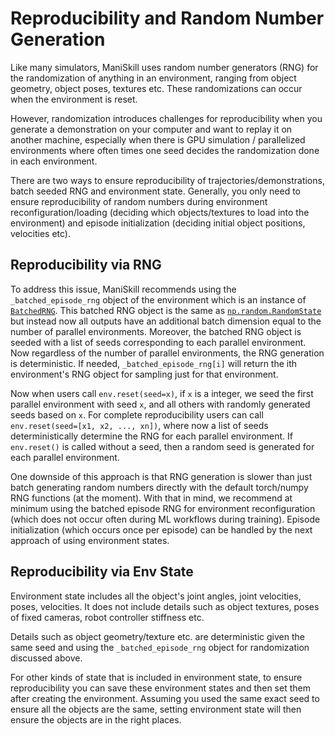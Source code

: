 # Reproducibility and Random Number Generation

Like many simulators, ManiSkill uses random number generators (RNG) for the randomization of anything in an environment, ranging from object geometry, object poses, textures etc. These randomizations can occur when the environment is reset.

However, randomization introduces challenges for reproducibility when you generate a demonstration on your computer and want to replay it on another machine, especially when there is GPU simulation / parallelized environments where often times one seed decides the randomization done in each environment.

There are two ways to ensure reproducibility of trajectories/demonstrations, batch seeded RNG and environment state. Generally, you only need to ensure reproducibility of random numbers during environment reconfiguration/loading (deciding which objects/textures to load into the environment) and episode initialization (deciding initial object positions, velocities etc).

## Reproducibility via RNG

To address this issue, ManiSkill recommends using the `_batched_episode_rng` object of the environment which is an instance of [`BatchedRNG`](https://github.com/haosulab/ManiSkill/blob/main/mani_skill/envs/utils/randomization/batched_rng.py). This batched RNG object is the same as [`np.random.RandomState`](https://numpy.org/doc/1.26/reference/random/legacy.html) but instead now all outputs have an additional batch dimension equal to the number of parallel environments. Moreover, the batched RNG object is seeded with a list of seeds corresponding to each parallel environment. Now regardless of the number of parallel environments, the RNG generation is deterministic. If needed, `_batched_episode_rng[i]` will return the ith environment's RNG object for sampling just for that environment.

Now when users call `env.reset(seed=x)`, if `x` is a integer, we seed the first parallel environment with seed `x`, and all others with randomly generated seeds based on `x`. For complete reproducibility users can call `env.reset(seed=[x1, x2, ..., xn])`, where now a list of seeds deterministically determine the RNG for each parallel environment. If `env.reset()` is called without a seed, then a random seed is generated for each parallel environment.


One downside of this approach is that RNG generation is slower than just batch generating random numbers directly with the default torch/numpy RNG functions (at the moment). With that in mind, we recommend at minimum using the batched episode RNG for environment reconfiguration (which does not occur often during ML workflows during training). Episode initialization (which occurs once per episode) can be handled by the next approach of using environment states.

## Reproducibility via Env State

Environment state includes all the object's joint angles, joint velocities, poses, velocities. It does not include details such as object textures, poses of fixed cameras, robot controller stiffness etc.

Details such as object geometry/texture etc. are deterministic given the same seed and using the `_batched_episode_rng` object for randomization discussed above.

For other kinds of state that is included in environment state, to ensure reproducibility you can save these environment states and then set them after creating the environment. Assuming you used the same exact seed to ensure all the objects are the same, setting environment state will then ensure the objects are in the right places.

<!-- ## Example Code/Scripts

TODO (stao): finish this section -->
